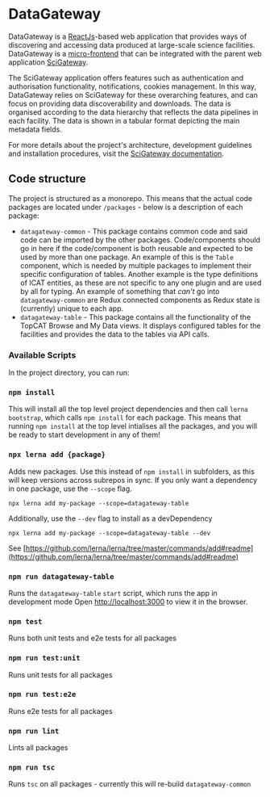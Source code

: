 # DataGateway

DataGateway is a [ReactJs](https://reactjs.org/)-based web application that provides ways of discovering and accessing data produced at large-scale science facilities. DataGateway is 
a [micro-frontend](https://micro-frontends.org/) that can be integrated with the parent web application [SciGateway](https://github.com/ral-facilities/scigateway). 

The SciGateway application offers features such as authentication and authorisation functionality, notifications, cookies management. In this way, DataGateway relies on SciGateway for these overarching features, and can focus on providing data discoverability and downloads. The data is organised according to the data hierarchy that reflects the data pipelines in each facility. The data is shown in a tabular format depicting the main metadata fields. 

For more details about the project's architecture, development guidelines and installation procedures, visit the [SciGateway documentation](https://github.com/ral-facilities/scigateway/wiki). 

## Code structure

The project is structured as a monorepo. This means that the actual code packages are located under `/packages` - below is a description of each package:

- `datagateway-common` - This package contains common code and said code can be imported by the other packages. Code/components should go in here if
  the code/component is both reusable and expected to be used by more than one package. An example of this is the `Table` component, which is needed by
  multiple packages to implement their specific configuration of tables. Another example is the type definitions of ICAT entities, as these are not
  specific to any one plugin and are used by all for typing. An example of something that _can't_ go into `datagateway-common` are Redux connected
  components as Redux state is (currently) unique to each app.
- `datagateway-table` - This package contains all the functionality of the TopCAT Browse and My Data views. It displays configured tables for the facilities
  and provides the data to the tables via API calls.

### Available Scripts

In the project directory, you can run:

### `npm install`

This will install all the top level project dependencies and then call `lerna bootstrap`,
which calls `npm install` for each package. This means that running `npm install` at the top
level intialises all the packages, and you will be ready to start development in any of them!

### `npx lerna add {package}`

Adds new packages. Use this instead of `npm install` in subfolders, as this will keep versions across
subrepos in sync. If you only want a dependency in one package, use the `--scope` flag.

```
npx lerna add my-package --scope=datagateway-table
```

Additionally, use the `--dev` flag to install as a devDependency

```
npx lerna add my-package --scope=datagateway-table --dev
```

See [https://github.com/lerna/lerna/tree/master/commands/add#readme](https://github.com/lerna/lerna/tree/master/commands/add#readme)

### `npm run datagateway-table`

Runs the `datagateway-table` `start` script, which runs the app in development mode
Open [http://localhost:3000](http://localhost:3000) to view it in the browser.

### `npm test`

Runs both unit tests and e2e tests for all packages

### `npm run test:unit`

Runs unit tests for all packages

### `npm run test:e2e`

Runs e2e tests for all packages

### `npm run lint`

Lints all packages

### `npm run tsc`

Runs `tsc` on all packages - currently this will re-build `datagateway-common`
